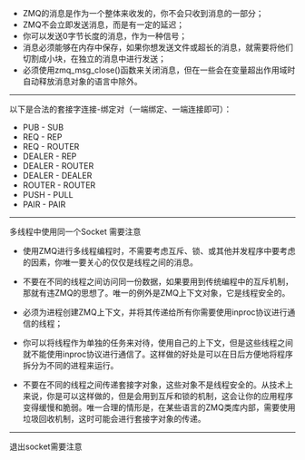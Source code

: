 * ZMQ的消息是作为一个整体来收发的，你不会只收到消息的一部分；
* ZMQ不会立即发送消息，而是有一定的延迟；
* 你可以发送0字节长度的消息，作为一种信号；
* 消息必须能够在内存中保存，如果你想发送文件或超长的消息，就需要将他们切割成小块，在独立的消息中进行发送；
* 必须使用zmq_msg_close()函数来关闭消息，但在一些会在变量超出作用域时自动释放消息对象的语言中除外。

---
以下是合法的套接字连接-绑定对（一端绑定、一端连接即可）：

* PUB - SUB
* REQ - REP
* REQ - ROUTER
* DEALER - REP
* DEALER - ROUTER
* DEALER - DEALER
* ROUTER - ROUTER
* PUSH - PULL
* PAIR - PAIR

---
多线程中使用同一个Socket 需要注意
* 使用ZMQ进行多线程编程时，不需要考虑互斥、锁、或其他并发程序中要考虑的因素，你唯一要关心的仅仅是线程之间的消息。

* 不要在不同的线程之间访问同一份数据，如果要用到传统编程中的互斥机制，那就有违ZMQ的思想了。唯一的例外是ZMQ上下文对象，它是线程安全的。

* 必须为进程创建ZMQ上下文，并将其传递给所有你需要使用inproc协议进行通信的线程；

* 你可以将线程作为单独的任务来对待，使用自己的上下文，但是这些线程之间就不能使用inproc协议进行通信了。这样做的好处是可以在日后方便地将程序拆分为不同的进程来运行。

* 不要在不同的线程之间传递套接字对象，这些对象不是线程安全的。从技术上来说，你是可以这样做的，但是会用到互斥和锁的机制，这会让你的应用程序变得缓慢和脆弱。唯一合理的情形是，在某些语言的ZMQ类库内部，需要使用垃圾回收机制，这时可能会进行套接字对象的传递。

---
退出socket需要注意